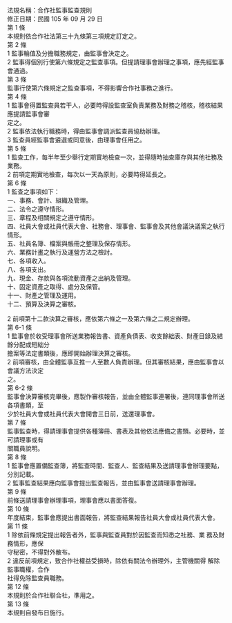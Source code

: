法規名稱：合作社監事監查規則  
修正日期：民國 105 年 09 月 29 日  
第 1 條  
本規則依合作社法第三十九條第三項規定訂定之。  
第 2 條  
1 監事輪值及分擔職務規定，由監事會決定之。  
2 監事得個別行使第六條規定之監查事項。但提請理事會辦理之事項，應先經監事會通過。  
第 3 條  
監事行使第六條規定之監查事項，不得影響合作社事務之進行。  
第 4 條  
1 監事會得置監查員若干人，必要時得設監查室負責業務及財務之稽核，稽核結果應提請監事會審  
定之。  
2 監事依法執行職務時，得由監事會調派監查員協助辦理。  
3 監查員經監事會遴選或同意後，由理事會任用之。  
第 5 條  
1 監查工作，每半年至少舉行定期實地檢查一次，並得隨時抽查庫存與其他社務及業務。  
2 前項定期實地檢查，每次以一天為原則，必要時得延長之。  
第 6 條  
1 監查之事項如下：  
一、事務、會計、組織及管理。  
二、法令之遵守情形。  
三、章程及相關規定之遵守情形。  
四、社員大會或社員代表大會、社務會、理事會、監事會及其他會議決議案之執行情形。  
五、社員名簿、檔案與帳冊之整理及保存情形。  
六、業務計畫之執行及運營方法之檢討。  
七、各項收入。  
八、各項支出。  
九、現金、存款與各項流動資產之出納及管理。  
十、固定資產之取得、處分及保管。  
十一、財產之管理及運用。  
十二、預算及決算之審核。  


2 前項第十二款決算之審核，應依第六條之一及第六條之二規定辦理。  
第 6-1 條  
1 監事會於收受理事會所送業務報告書、資產負債表、收支餘絀表、財產目錄及結餘分配或短絀分  
擔案等法定書類後，應即開始辦理決算之審核。  
2 前項審核，由全體監事互推一人至數人負責辦理。但其審核結果，應由監事會以會議方法決定  
之。  
第 6-2 條  
監事會決算審核完畢後，應製作審核報告，並由全體監事連署後，連同理事會所送各項書類，至  
少於社員大會或社員代表大會開會三日前，送還理事會。  
第 7 條  
監事監查時，得請理事會提供各種簿冊、書表及其他依法應備之書類。必要時，並可請理事或有  
關職員說明。  
第 8 條  
1 監事會應置備監查簿，將監查時間、監查人、監查結果及送請理事會辦理要點，分別記載。  
2 監事監查結果應向監事會提出監查報告，並由監事會送請理事會辦理。  
第 9 條  
前條送請理事會辦理事項，理事會應以書面答復。  
第 10 條  
年度結束，監事會應提出書面報告，將監查結果報告社員大會或社員代表大會。  
第 11 條  
1 除依前條規定提出報告者外，監事與監查員對於因監查而知悉之社務、業 務及財務情形，應保  
守秘密，不得對外散布。  
2 違反前項規定，致合作社權益受損時，除依有關法令辦理外，主管機關得 解除監事職權，合作  
社得免除監查員職務。  
第 12 條  
本規則於合作社聯合社，準用之。  
第 13 條  
本規則自發布日施行。  


